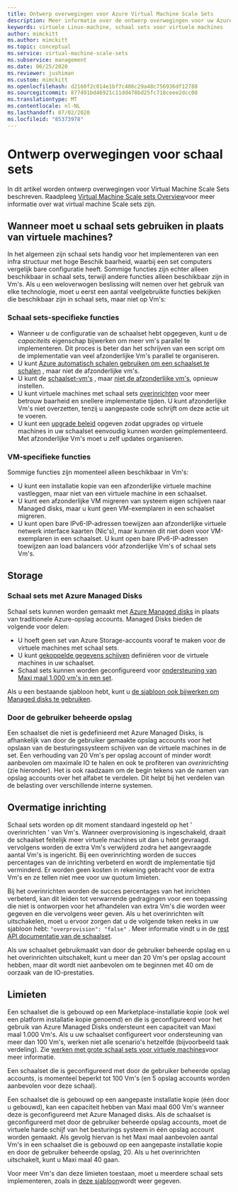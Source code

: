 ```yaml
---
title: Ontwerp overwegingen voor Azure Virtual Machine Scale Sets
description: Meer informatie over de ontwerp overwegingen voor uw Azure-Virtual Machine Scale Sets. Functies van schaal sets vergelijken met VM-functies.
keywords: virtuele Linux-machine, schaal sets voor virtuele machines
author: mimckitt
ms.author: mimckitt
ms.topic: conceptual
ms.service: virtual-machine-scale-sets
ms.subservice: management
ms.date: 06/25/2020
ms.reviewer: jushiman
ms.custom: mimckitt
ms.openlocfilehash: d2160f2c014e1bf7c486c29a48c756936df12788
ms.sourcegitcommit: 877491bd46921c11dd478bd25fc718ceee2dcc08
ms.translationtype: MT
ms.contentlocale: nl-NL
ms.lasthandoff: 07/02/2020
ms.locfileid: "85373978"
---
```

# <a name="design-considerations-for-scale-sets"></a>Ontwerp overwegingen voor schaal sets
In dit artikel worden ontwerp overwegingen voor Virtual Machine Scale Sets beschreven. Raadpleeg [Virtual Machine Scale sets Overview](virtual-machine-scale-sets-overview.md)voor meer informatie over wat virtual machine Scale sets zijn.

## <a name="when-to-use-scale-sets-instead-of-virtual-machines"></a>Wanneer moet u schaal sets gebruiken in plaats van virtuele machines?
In het algemeen zijn schaal sets handig voor het implementeren van een infra structuur met hoge Beschik baarheid, waarbij een set computers vergelijk bare configuratie heeft. Sommige functies zijn echter alleen beschikbaar in schaal sets, terwijl andere functies alleen beschikbaar zijn in Vm's. Als u een weloverwogen beslissing wilt nemen over het gebruik van elke technologie, moet u eerst een aantal veelgebruikte functies bekijken die beschikbaar zijn in schaal sets, maar niet op Vm's:

### <a name="scale-set-specific-features"></a>Schaal sets-specifieke functies

- Wanneer u de configuratie van de schaalset hebt opgegeven, kunt u de *capaciteits* eigenschap bijwerken om meer vm's parallel te implementeren. Dit proces is beter dan het schrijven van een script om de implementatie van veel afzonderlijke Vm's parallel te organiseren.
- U kunt [Azure automatisch schalen gebruiken om een schaalset te schalen](./virtual-machine-scale-sets-autoscale-overview.md) , maar niet de afzonderlijke vm's.
- U kunt de [schaalset-vm's](https://docs.microsoft.com/rest/api/compute/virtualmachinescalesets/reimage) , maar [niet de afzonderlijke vm's](https://docs.microsoft.com/rest/api/compute/virtualmachines), opnieuw instellen.
- U kunt virtuele machines met schaal sets [overinrichten](https://docs.microsoft.com/azure/virtual-machine-scale-sets/virtual-machine-scale-sets-design-overview#overprovisioning) voor meer betrouw baarheid en snellere implementatie tijden. U kunt afzonderlijke Vm's niet overzetten, tenzij u aangepaste code schrijft om deze actie uit te voeren.
- U kunt een [upgrade beleid](./virtual-machine-scale-sets-upgrade-scale-set.md) opgeven zodat upgrades op virtuele machines in uw schaalset eenvoudig kunnen worden geïmplementeerd. Met afzonderlijke Vm's moet u zelf updates organiseren.

### <a name="vm-specific-features"></a>VM-specifieke functies

Sommige functies zijn momenteel alleen beschikbaar in Vm's:

- U kunt een installatie kopie van een afzonderlijke virtuele machine vastleggen, maar niet van een virtuele machine in een schaalset.
- U kunt een afzonderlijke VM migreren van systeem eigen schijven naar Managed disks, maar u kunt geen VM-exemplaren in een schaalset migreren.
- U kunt open bare IPv6-IP-adressen toewijzen aan afzonderlijke virtuele netwerk interface kaarten (Nic's), maar kunnen dit niet doen voor VM-exemplaren in een schaalset. U kunt open bare IPv6-IP-adressen toewijzen aan load balancers vóór afzonderlijke Vm's of schaal sets Vm's.

## <a name="storage"></a>Storage

### <a name="scale-sets-with-azure-managed-disks"></a>Schaal sets met Azure Managed Disks
Schaal sets kunnen worden gemaakt met [Azure Managed disks](../virtual-machines/windows/managed-disks-overview.md) in plaats van traditionele Azure-opslag accounts. Managed Disks bieden de volgende voor delen:
- U hoeft geen set van Azure Storage-accounts vooraf te maken voor de virtuele machines met schaal sets.
- U kunt [gekoppelde gegevens schijven](virtual-machine-scale-sets-attached-disks.md) definiëren voor de virtuele machines in uw schaalset.
- Schaal sets kunnen worden geconfigureerd voor [ondersteuning van Maxi maal 1.000 vm's in een set](virtual-machine-scale-sets-placement-groups.md). 

Als u een bestaande sjabloon hebt, kunt u [de sjabloon ook bijwerken om Managed disks te gebruiken](virtual-machine-scale-sets-convert-template-to-md.md).

### <a name="user-managed-storage"></a>Door de gebruiker beheerde opslag
Een schaalset die niet is gedefinieerd met Azure Managed Disks, is afhankelijk van door de gebruiker gemaakte opslag accounts voor het opslaan van de besturingssysteem schijven van de virtuele machines in de set. Een verhouding van 20 Vm's per opslag account of minder wordt aanbevolen om maximale IO te halen en ook te profiteren van _overinrichting_ (zie hieronder). Het is ook raadzaam om de begin tekens van de namen van opslag accounts over het alfabet te verdelen. Dit helpt bij het verdelen van de belasting over verschillende interne systemen. 


## <a name="overprovisioning"></a>Overmatige inrichting
Schaal sets worden op dit moment standaard ingesteld op het ' overinrichten ' van Vm's. Wanneer overprovisioning is ingeschakeld, draait de schaalset feitelijk meer virtuele machines uit dan u hebt gevraagd. vervolgens worden de extra Vm's verwijderd zodra het aangevraagde aantal Vm's is ingericht. Bij een overinrichting worden de succes percentages van de inrichting verbeterd en wordt de implementatie tijd verminderd. Er worden geen kosten in rekening gebracht voor de extra Vm's en ze tellen niet mee voor uw quotum limieten.

Bij het overinrichten worden de succes percentages van het inrichten verbeterd, kan dit leiden tot verwarrende gedragingen voor een toepassing die niet is ontworpen voor het afhandelen van extra Vm's die worden weer gegeven en die vervolgens weer geven. Als u het overinrichten wilt uitschakelen, moet u ervoor zorgen dat u de volgende teken reeks in uw sjabloon hebt: `"overprovision": "false"` . Meer informatie vindt u in de [rest API documentatie van de schaalset](/rest/api/virtualmachinescalesets/create-or-update-a-set).

Als uw schaalset gebruikmaakt van door de gebruiker beheerde opslag en u het overinrichten uitschakelt, kunt u meer dan 20 Vm's per opslag account hebben, maar dit wordt niet aanbevolen om te beginnen met 40 om de oorzaak van de IO-prestaties. 

## <a name="limits"></a>Limieten
Een schaalset die is gebouwd op een Marketplace-installatie kopie (ook wel een platform installatie kopie genoemd) en die is geconfigureerd voor het gebruik van Azure Managed Disks ondersteunt een capaciteit van Maxi maal 1.000 Vm's. Als u uw schaalset configureert voor ondersteuning van meer dan 100 Vm's, werken niet alle scenario's hetzelfde (bijvoorbeeld taak verdeling). Zie [werken met grote schaal sets voor virtuele machines](virtual-machine-scale-sets-placement-groups.md)voor meer informatie. 

Een schaalset die is geconfigureerd met door de gebruiker beheerde opslag accounts, is momenteel beperkt tot 100 Vm's (en 5 opslag accounts worden aanbevolen voor deze schaal).

Een schaalset die is gebouwd op een aangepaste installatie kopie (één door u gebouwd), kan een capaciteit hebben van Maxi maal 600 Vm's wanneer deze is geconfigureerd met Azure Managed disks. Als de schaalset is geconfigureerd met door de gebruiker beheerde opslag accounts, moet de virtuele harde schijf van het besturings systeem in één opslag account worden gemaakt. Als gevolg hiervan is het Maxi maal aanbevolen aantal Vm's in een schaalset die is gebouwd op een aangepaste installatie kopie en door de gebruiker beheerde opslag, 20. Als u het overinrichten uitschakelt, kunt u Maxi maal 40 gaan.

Voor meer Vm's dan deze limieten toestaan, moet u meerdere schaal sets implementeren, zoals in [deze sjabloon](https://github.com/Azure/azure-quickstart-templates/tree/master/301-custom-images-at-scale)wordt weer gegeven.

